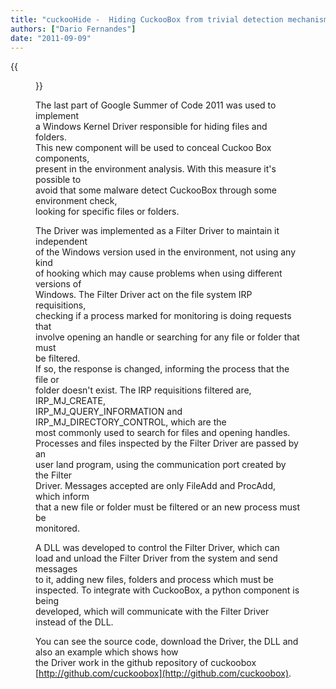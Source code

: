 ```yaml
---
title: "cuckooHide -  Hiding CuckooBox from trivial detection mechanism"
authors: ["Dario Fernandes"]
date: "2011-09-09"
---
```

{{<figure src="images/banner.png" alt="Banner" width="50%">}}

The last part of Google Summer of Code 2011 was used to implement  
a Windows Kernel Driver responsible for hiding files and folders.  
This new component will be used to conceal Cuckoo Box components,  
present in the environment analysis. With this measure it's possible to  
avoid that some malware detect CuckooBox through some environment check,  
looking for specific files or folders.  
  
The Driver was implemented as a Filter Driver to maintain it independent  
of the Windows version used in the environment, not using any kind  
of hooking which may cause problems when using different versions of  
Windows. The Filter Driver act on the file system IRP requisitions,  
checking if a process marked for monitoring is doing requests that  
involve opening an handle or searching for any file or folder that must  
be filtered.  
If so, the response is changed, informing the process that the file or  
folder doesn't exist. The IRP requisitions filtered are, IRP\_MJ\_CREATE,  
IRP\_MJ\_QUERY\_INFORMATION and IRP\_MJ\_DIRECTORY\_CONTROL, which are the  
most commonly used to search for files and opening handles.  
Processes and files inspected by the Filter Driver are passed by an  
user land program, using the communication port created by the Filter  
Driver. Messages accepted are only FileAdd and ProcAdd, which inform  
that a new file or folder must be filtered or an new process must be  
monitored.  
  
A DLL was developed to control the Filter Driver, which can  
load and unload the Filter Driver from the system and send messages  
to it, adding new files, folders and process which must be  
inspected. To integrate with CuckooBox, a python component is being  
developed, which will communicate with the Filter Driver instead of the DLL.  
  
You can see the source code, download the Driver, the DLL and also an example which shows how  
the Driver work in the github repository of cuckoobox [http://github.com/cuckoobox](http://github.com/cuckoobox).
